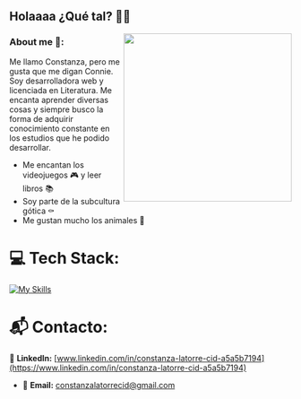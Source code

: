 ## Holaaaa  ¿Qué tal? :woman_technologist:
<img width="300" align="right" src="https://gifdb.com/images/high/winona-ryder-goth-k1ztyyfiek0pdspt.gif">

### About me 🦇:
Me llamo Constanza, pero me gusta que me digan Connie. Soy desarrolladora web y licenciada en Literatura. Me encanta aprender diversas cosas y siempre busco la forma de adquirir conocimiento constante en los estudios que he podido desarrollar.
- Me encantan los videojuegos :video_game: y leer libros :books:
- Soy parte de la subcultura gótica :coffin:
- Me gustan mucho los animales :paw_prints:

# 💻 Tech Stack:
[![My Skills](https://skillicons.dev/icons?i=js,html,css,github,vscode&theme=dark)](https://skillicons.dev)

# 📬 Contacto:
🔗 **LinkedIn:** [www.linkedin.com/in/constanza-latorre-cid-a5a5b7194](https://www.linkedin.com/in/constanza-latorre-cid-a5a5b7194)
- 📧 **Email:** [constanzalatorrecid@gmail.com](constanzalatorrecid@gmail.com)

